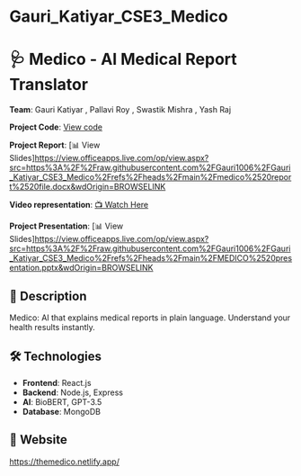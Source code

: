 # Gauri_Katiyar_CSE3_Medico
# 🩺 Medico - AI Medical Report Translator  
**Team**: Gauri Katiyar , Pallavi Roy , Swastik Mishra , Yash Raj 

**Project Code**: [ View code](Medico_Presentation.pptx)

**Project Report**: [📊 View Slides]https://view.officeapps.live.com/op/view.aspx?src=https%3A%2F%2Fraw.githubusercontent.com%2FGauri1006%2FGauri_Katiyar_CSE3_Medico%2Frefs%2Fheads%2Fmain%2Fmedico%2520report%2520file.docx&wdOrigin=BROWSELINK

**Video representation**: [📺 Watch Here](link_to_video_in_repo) 

**Project Presentation**: [📊 View Slides]https://view.officeapps.live.com/op/view.aspx?src=https%3A%2F%2Fraw.githubusercontent.com%2FGauri1006%2FGauri_Katiyar_CSE3_Medico%2Frefs%2Fheads%2Fmain%2FMEDICO%2520presentation.pptx&wdOrigin=BROWSELINK

## 📝 Description  
Medico: AI that explains medical reports in plain language. Understand your health results instantly.

## 🛠 Technologies  
- **Frontend**: React.js  
- **Backend**: Node.js, Express  
- **AI**: BioBERT, GPT-3.5  
- **Database**: MongoDB  

## 🚀 Website
https://themedico.netlify.app/

